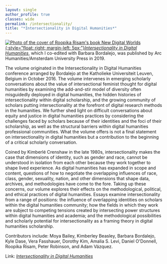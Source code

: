 ```yaml
---
layout: single
author_profile: true
classes: wide
permalink: /intersectionality/
title: "*Intersectionality in Digital Humanities*"
---
```


[![Photo of the cover of Roopika Risam's book New Digital Worlds](../assets/images/intersectionality.jpg){:style="float: right; margin-left: 5px;"}](https://www.aup.nl/en/book/9781641890502/intersectionality-in-digital-humanities)[_Intersectionality in Digital Humanities_](https://www.aup.nl/en/book/9781641890502/intersectionality-in-digital-humanities), which I co-edited with Barbara Bordalejo, was published by Arc Humanities/Amsterdam University Press in 2019.

The volume originated in the Intersectionality in Digital Humanities conference arranged by Bordalejo at the Katholieke Universiteit Leuven, Belgium in October 2016. The volume intervenes in emerging scholarly conversations about the value of intersectional feminist thought for digital humanities by examining the add-and-stir model of diversity often misguidedly deployed in digital humanities, the hidden histories of intersectionality within digital scholarship, and the growing community of scholars putting intersectionality at the forefront of digital research methods in the humanities. We further shed light on difficult conversations about equity and justice in digital humanities practices by considering the challenges faced by scholars because of their identities and the foci of their scholarship, as well as the structural barriers within digital humanities professional communities. What the volume offers is not a final statement on intersectionality in digital humanities but a contribution to the beginning of a critical scholarly conversation.

Coined by Kimberlé Crenshaw in the late 1980s, intersectionality makes the case that dimensions of identity, such as gender and race, cannot be understood in isolation from each other because they work together to shape lived experience. As digital humanities has expanded in scope and content, questions of how to negotiate the overlapping influences of race, class, gender, sexuality, nation, and other dimensions that shape data, archives, and methodologies have come to the fore. Taking up these concerns, our volume explores their effects on the methodological, political, and ethical practices of digital humanities. Essays examine intersectionality from a range of positions: the influence of overlapping identities on scholars within the digital humanities community; how the fields in which they work are subject to competing tensions created by intersecting power structures within digital humanities and academia; and the methodological possibilities and scholarly potential for intersectionality as a framing theory in digital humanities scholarship.

Contributors include: Moya Bailey, Kimberley Beasley, Barbara Bordalejo, Kyle Dase, Vera Fasshauer, Dorothy Kim, Amalia S. Levi, Daniel O'Donnell, Roopika Risam, Peter Robinson, and Adam Vázquez.

Link: [_Intersectionality in Digital Humanities_](https://www.aup.nl/en/book/9781641890502/intersectionality-in-digital-humanities)
